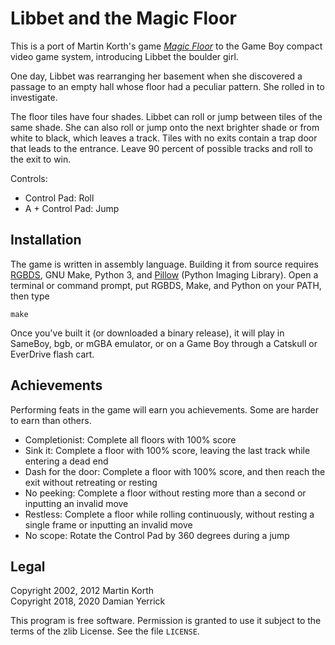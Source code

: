 Libbet and the Magic Floor
==========================
This is a port of Martin Korth's game _[Magic Floor]_ to the Game Boy
compact video game system, introducing Libbet the boulder girl.

One day, Libbet was rearranging her basement when she discovered
a passage to an empty hall whose floor had a peculiar pattern.
She rolled in to investigate.

The floor tiles have four shades. Libbet can roll or jump between
tiles of the same shade. She can also roll or jump onto the next
brighter shade or from white to black, which leaves a track.
Tiles with no exits contain a trap door that leads to the entrance.
Leave 90 percent of possible tracks and roll to the exit to win.

Controls:

- Control Pad: Roll
- A + Control Pad: Jump

Installation
------------
The game is written in assembly language.  Building it from source
requires [RGBDS], GNU Make, Python 3, and [Pillow] (Python Imaging
Library).  Open a terminal or command prompt, put RGBDS, Make, and
Python on your PATH, then type

    make

Once you've built it (or downloaded a binary release), it will play
in SameBoy, bgb, or mGBA emulator, or on a Game Boy through a
Catskull or EverDrive flash cart.

Achievements
------------
Performing feats in the game will earn you achievements.  Some are
harder to earn than others.

- Completionist: Complete all floors with 100% score
- Sink it: Complete a floor with 100% score, leaving the last track
  while entering a dead end
- Dash for the door: Complete a floor with 100% score, and then
  reach the exit without retreating or resting
- No peeking: Complete a floor without resting more than a second
  or inputting an invalid move
- Restless: Complete a floor while rolling continuously, without
  resting a single frame or inputting an invalid move
- No scope: Rotate the Control Pad by 360 degrees during a jump

Legal
-----
Copyright 2002, 2012 Martin Korth  
Copyright 2018, 2020 Damian Yerrick

This program is free software.  Permission is granted to use it
subject to the terms of the zlib License.  See the file `LICENSE`.


[Magic Floor]: https://problemkaputt.de/magicflr.htm
[RGBDS]: https://github.com/rednex/rgbds
[Pillow]: https://pillow.readthedocs.io/
